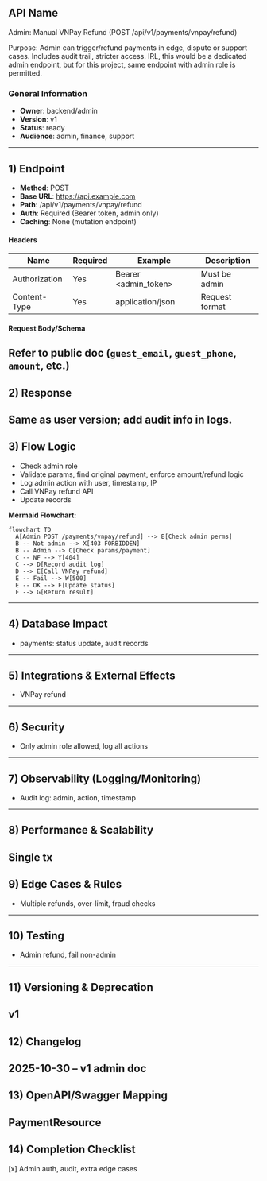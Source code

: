 ## API Name
Admin: Manual VNPay Refund (POST /api/v1/payments/vnpay/refund)

Purpose: Admin can trigger/refund payments in edge, dispute or support cases. Includes audit trail, stricter access. IRL, this would be a dedicated admin endpoint, but for this project, same endpoint with admin role is permitted.

### General Information
- **Owner**: backend/admin
- **Version**: v1
- **Status**: ready
- **Audience**: admin, finance, support
---
## 1) Endpoint
- **Method**: POST
- **Base URL**: https://api.example.com
- **Path**: /api/v1/payments/vnpay/refund
- **Auth**: Required (Bearer token, admin only)
 - **Caching**: None (mutation endpoint)

#### Headers
| Name           | Required | Example              | Description          |
|----------------|----------|----------------------|----------------------|
| Authorization  | Yes      | Bearer <admin_token> | Must be admin        |
| Content-Type   | Yes      | application/json     | Request format       |

#### Request Body/Schema
Refer to public doc (`guest_email`, `guest_phone`, `amount`, etc.)
---
## 2) Response
Same as user version; add audit info in logs.
---
## 3) Flow Logic
- Check admin role
- Validate params, find original payment, enforce amount/refund logic
- Log admin action with user, timestamp, IP
- Call VNPay refund API
- Update records

**Mermaid Flowchart:**
```mermaid
flowchart TD
  A[Admin POST /payments/vnpay/refund] --> B[Check admin perms]
  B -- Not admin --> X[403 FORBIDDEN]
  B -- Admin --> C[Check params/payment]
  C -- NF --> Y[404]
  C --> D[Record audit log]
  D --> E[Call VNPay refund]
  E -- Fail --> W[500]
  E -- OK --> F[Update status]
  F --> G[Return result]
```
---
## 4) Database Impact
- payments: status update, audit records
---
## 5) Integrations & External Effects
- VNPay refund
---
## 6) Security
- Only admin role allowed, log all actions
---
## 7) Observability (Logging/Monitoring)
- Audit log: admin, action, timestamp
---
## 8) Performance & Scalability
Single tx
---
## 9) Edge Cases & Rules
- Multiple refunds, over-limit, fraud checks
---
## 10) Testing
- Admin refund, fail non-admin
---
## 11) Versioning & Deprecation
v1
---
## 12) Changelog
2025-10-30 – v1 admin doc
---
## 13) OpenAPI/Swagger Mapping
PaymentResource
---
## 14) Completion Checklist
[x] Admin auth, audit, extra edge cases
